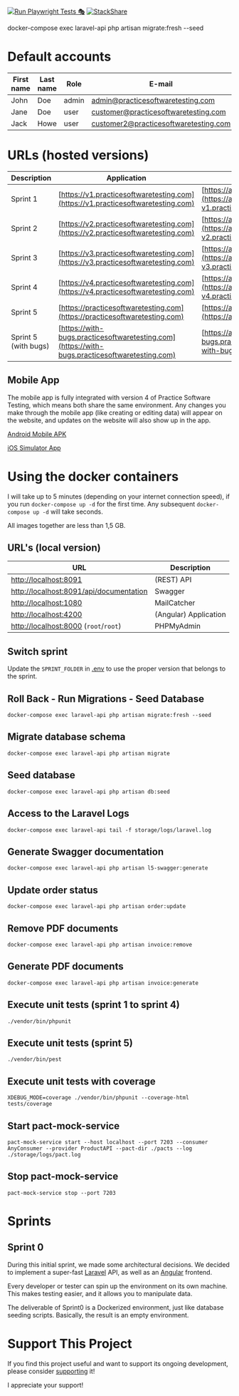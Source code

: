 [![Run Playwright Tests 🎭](https://github.com/testsmith-io/practice-software-testing/actions/workflows/run-tests.yml/badge.svg)](https://github.com/testsmith-io/practice-software-testing/actions/workflows/run-tests.yml) [![StackShare](http://img.shields.io/badge/tech-stack-0690fa.svg?style=flat)](https://stackshare.io/testsmith-io/practice-software-testing)


docker-compose exec laravel-api php artisan migrate:fresh --seed



# Default accounts

| First name | Last name | Role   | E-mail                                | Password   |
|------------|-----------|--------|---------------------------------------|------------|
| John       | Doe       | admin  | admin@practicesoftwaretesting.com     | welcome01  |
| Jane       | Doe       | user   | customer@practicesoftwaretesting.com  | welcome01  |
| Jack       | Howe      | user   | customer2@practicesoftwaretesting.com | welcome01  |

# URLs (hosted versions)

| Description          | Application                                                                                    | API                                                                                                           | Swagger                                                                                                                  |
|----------------------|------------------------------------------------------------------------------------------------|---------------------------------------------------------------------------------------------------------------|--------------------------------------------------------------------------------------------------------------------------|
| Sprint 1             | [https://v1.practicesoftwaretesting.com](https://v1.practicesoftwaretesting.com)               | [https://api-v1.practicesoftwaretesting.com](https://api-v1.practicesoftwaretesting.com/status)               | [https://api-v1.practicesoftwaretesting.com](https://api-v1.practicesoftwaretesting.com/api/documentation)               |
| Sprint 2             | [https://v2.practicesoftwaretesting.com](https://v2.practicesoftwaretesting.com)               | [https://api-v2.practicesoftwaretesting.com](https://api-v2.practicesoftwaretesting.com/status)               | [https://api-v2.practicesoftwaretesting.com](https://api-v2.practicesoftwaretesting.com/api/documentation)               |
| Sprint 3             | [https://v3.practicesoftwaretesting.com](https://v3.practicesoftwaretesting.com)               | [https://api-v3.practicesoftwaretesting.com](https://api-v3.practicesoftwaretesting.com/status)               | [https://api-v3.practicesoftwaretesting.com](https://api-v3.practicesoftwaretesting.com/api/documentation)               |
| Sprint 4             | [https://v4.practicesoftwaretesting.com](https://v4.practicesoftwaretesting.com)               | [https://api-v4.practicesoftwaretesting.com](https://api-v4.practicesoftwaretesting.com/status)               | [https://api-v4.practicesoftwaretesting.com](https://api-v4.practicesoftwaretesting.com/api/documentation)               |
| Sprint 5             | [https://practicesoftwaretesting.com](https://practicesoftwaretesting.com)                     | [https://api.practicesoftwaretesting.com](https://api.practicesoftwaretesting.com/status)                     | [https://api.practicesoftwaretesting.com](https://api.practicesoftwaretesting.com/api/documentation)                     |
| Sprint 5 (with bugs) | [https://with-bugs.practicesoftwaretesting.com](https://with-bugs.practicesoftwaretesting.com) | [https://api-with-bugs.practicesoftwaretesting.com](https://api-with-bugs.practicesoftwaretesting.com/status) | [https://api-with-bugs.practicesoftwaretesting.com](https://api-with-bugs.practicesoftwaretesting.com/api/documentation) |

## Mobile App

The mobile app is fully integrated with version 4 of Practice Software Testing, which means both share the same environment. Any changes you make through the mobile app (like creating or editing data) will appear on the website, and updates on the website will also show up in the app.

[Android Mobile APK](https://testsmith.s3.eu-central-1.amazonaws.com/artifacts/practice-software-testing.apk)

[iOS Simulator App](https://testsmith.s3.eu-central-1.amazonaws.com/artifacts/practice-software-testing.zip)

# Using the docker containers

I will take up to 5 minutes (depending on your internet connection speed), if you run `docker-compose up -d` for the first
time. Any subsequent `docker-compose up -d` will take seconds.

All images together are less than 1,5 GB.

## URL's (local version)

| URL                                                                                | Description           |
|------------------------------------------------------------------------------------|-----------------------|
| [http://localhost:8091](http://localhost:8091)                                     | (REST) API            |
| [http://localhost:8091/api/documentation](http://localhost:8091/api/documentation) | Swagger               |
| [http://localhost:1080](http://localhost:1080)                                     | MailCatcher           |
| [http://localhost:4200](http://localhost:4200)                                     | (Angular) Application |
| [http://localhost:8000](http://localhost:8000) (`root`/`root`)                     | PHPMyAdmin            |

## Switch sprint

Update the `SPRINT_FOLDER` in [.env](.env) to use the proper version that belongs to the sprint.

## Roll Back - Run Migrations - Seed Database

`docker-compose exec laravel-api php artisan migrate:fresh --seed`

## Migrate database schema

`docker-compose exec laravel-api php artisan migrate`

## Seed database

`docker-compose exec laravel-api php artisan db:seed`

## Access to the Laravel Logs

`docker-compose exec laravel-api tail -f storage/logs/laravel.log`

## Generate Swagger documentation

`docker-compose exec laravel-api php artisan l5-swagger:generate`

## Update order status

`docker-compose exec laravel-api php artisan order:update`

## Remove PDF documents

`docker-compose exec laravel-api php artisan invoice:remove`

## Generate PDF documents

`docker-compose exec laravel-api php artisan invoice:generate`

## Execute unit tests (sprint 1 to sprint 4)

`./vendor/bin/phpunit`

## Execute unit tests (sprint 5)

`./vendor/bin/pest`

## Execute unit tests with coverage

`XDEBUG_MODE=coverage ./vendor/bin/phpunit --coverage-html tests/coverage`

## Start pact-mock-service

`pact-mock-service start --host localhost --port 7203 --consumer AnyConsumer --provider ProductAPI --pact-dir ./pacts --log ./storage/logs/pact.log`

## Stop pact-mock-service

`pact-mock-service stop --port 7203`

# Sprints

## Sprint 0

During this initial sprint, we made some architectural decisions. We decided to implement a
super-fast [Laravel](https://laravel.com/) API, as well as an [Angular](https://angular.io/) frontend.

Every developer or tester can spin up the environment on its own machine. This makes testing easier, and it
allows you to manipulate data.

The deliverable of Sprint0 is a Dockerized environment, just like database seeding scripts. Basically, the result is
an empty environment.

# Support This Project

If you find this project useful and want to support its ongoing development, please consider [supporting](https://testwithroy.com/b/support) it!

I appreciate your support!
